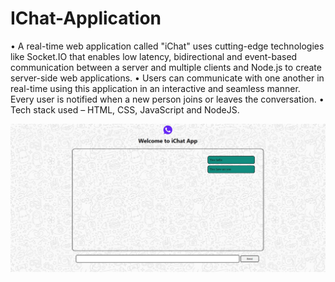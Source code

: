 # IChat-Application
•	A real-time web application called "iChat" uses cutting-edge technologies like Socket.IO that enables low latency, bidirectional and event-based communication between a server and multiple clients and Node.js to create server-side web applications.
•	Users can communicate with one another in real-time using this application in an interactive and seamless manner. Every user is notified when a new person joins or leaves the conversation.
•	Tech stack used – HTML, CSS, JavaScript and NodeJS.	


![alt text](https://github.com/Milankp08/IChat-Application/blob/main/IChat%20UI.jpg?raw=true)
